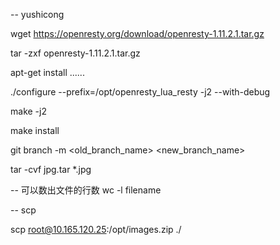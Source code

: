-- yushicong


wget https://openresty.org/download/openresty-1.11.2.1.tar.gz

tar -zxf openresty-1.11.2.1.tar.gz

apt-get install ......

./configure --prefix=/opt/openresty_lua_resty  -j2  --with-debug

make -j2  

make install




git branch -m <old_branch_name> <new_branch_name>

tar -cvf jpg.tar *.jpg

-- 可以数出文件的行数
wc -l filename


-- scp

scp root@10.165.120.25:/opt/images.zip ./
